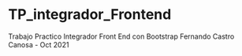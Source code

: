 # TP_integrador_Frontend
Trabajo Practico Integrador Front End con Bootstrap
Fernando Castro Canosa - Oct 2021
